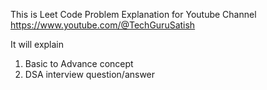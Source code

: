 This is Leet Code Problem Explanation for Youtube Channel 
https://www.youtube.com/@TechGuruSatish

It will explain
1. Basic to Advance concept
2. DSA interview question/answer
